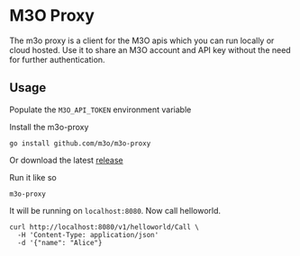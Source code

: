 # M3O Proxy

The m3o proxy is a client for the M3O apis which you can run locally
or cloud hosted. Use it to share an M3O account and API key without
the need for further authentication.

## Usage

Populate the `M3O_API_TOKEN` environment variable

Install the m3o-proxy

```
go install github.com/m3o/m3o-proxy
```

Or download the latest [release](https://github.com/m3o/m3o-proxy/releases)

Run it like so

```
m3o-proxy
```

It will be running on `localhost:8080`. Now call helloworld.

```
curl http://localhost:8080/v1/helloworld/Call \
  -H 'Content-Type: application/json'
  -d '{"name": "Alice"}
```
